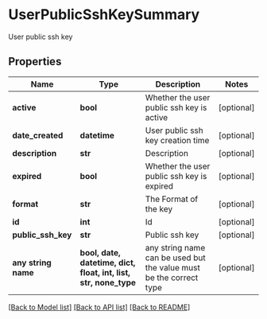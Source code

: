 # UserPublicSshKeySummary

User public ssh key

## Properties
Name | Type | Description | Notes
------------ | ------------- | ------------- | -------------
**active** | **bool** | Whether the user public ssh key is active | [optional] 
**date_created** | **datetime** | User public ssh key creation time | [optional] 
**description** | **str** | Description | [optional] 
**expired** | **bool** | Whether the user public ssh key is expired | [optional] 
**format** | **str** | The Format of the key | [optional] 
**id** | **int** | Id | [optional] 
**public_ssh_key** | **str** | Public ssh key | [optional] 
**any string name** | **bool, date, datetime, dict, float, int, list, str, none_type** | any string name can be used but the value must be the correct type | [optional]

[[Back to Model list]](../README.md#documentation-for-models) [[Back to API list]](../README.md#documentation-for-api-endpoints) [[Back to README]](../README.md)



